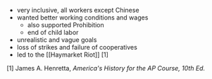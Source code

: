 - very inclusive, all workers except Chinese
- wanted better working conditions and wages
	- also supported Prohibition
	- end of child labor
- unrealistic and vague goals
- loss of strikes and failure of cooperatives
- led to the [[Haymarket Riot]] [1]

[1] James A. Henretta, *America's History for the AP Course, 10th Ed.*